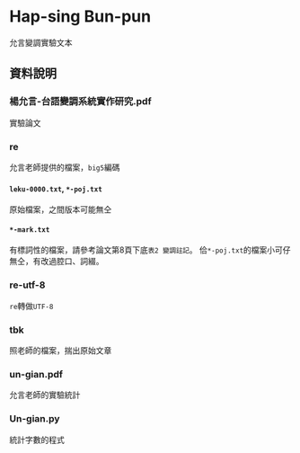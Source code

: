 # Hap-sing Bun-pun
允言變調實驗文本

## 資料說明
### 楊允言-台語變調系統實作研究.pdf
實驗論文

### re
允言老師提供的檔案，`big5`編碼

#### `leku-0000.txt`, `*-poj.txt`
原始檔案，之間版本可能無仝

#### `*-mark.txt`
有標詞性的檔案，請參考論文第8頁下底`表2 變調註記`。
佮`*-poj.txt`的檔案小可仔無仝，有改過腔口、詞綴。

### re-utf-8
`re`轉做`UTF-8`

### tbk
照老師的檔案，揣出原始文章

### un-gian.pdf
允言老師的實驗統計

### Un-gian.py
統計字數的程式

